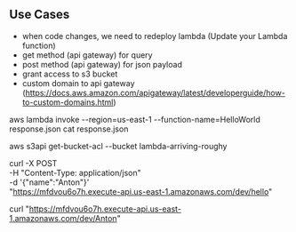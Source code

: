
## Use Cases


- when code changes, we need to redeploy lambda (Update your Lambda function)
- get method (api gateway) for query
- post method (api gateway) for json payload
- grant access to s3 bucket
- custom domain to api gateway (https://docs.aws.amazon.com/apigateway/latest/developerguide/how-to-custom-domains.html)








aws lambda invoke --region=us-east-1 --function-name=HelloWorld response.json
cat response.json


aws s3api get-bucket-acl --bucket lambda-arriving-roughy

curl -X POST \
-H "Content-Type: application/json" \
-d '{"name":"Anton"}' \
"https://mfdvou6o7h.execute-api.us-east-1.amazonaws.com/dev/hello"

curl "https://mfdvou6o7h.execute-api.us-east-1.amazonaws.com/dev/Anton"
